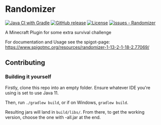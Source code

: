 # Randomizer
[![Java CI with Gradle](https://github.com/motz0815/Randomizer/workflows/Java%20CI%20with%20Gradle/badge.svg)](https://github.com/motz0815/Randomizer/actions?query=workflow:"Java+CI+with+Gradle")
[![GitHub release](https://img.shields.io/github/release/motz0815/Randomizer?include_prereleases=&sort=semver)](https://github.com/motz0815/Randomizer/releases/)
[![License](https://img.shields.io/badge/License-GPLv3-blue)](#license)
[![issues - Randomizer](https://img.shields.io/github/issues/motz0815/Randomizer)](https://github.com/motz0815/Randomizer/issues)

A Minecraft Plugin for some extra survival challenge

For documentation and Usage see the spigot-page: https://www.spigotmc.org/resources/randomizer-1-13-2-1-18-2.77069/

## Contributing
### Building it yourself
Firstly, clone this repo into an empty folder. Ensure whatever IDE you're using is set to use Java 11.

Then, run `./gradlew build`, or if on Windows, `gradlew build`.

Resulting jars will land in `build/libs/`. From there, to get the working version, choose the one with -all.jar at the end.
